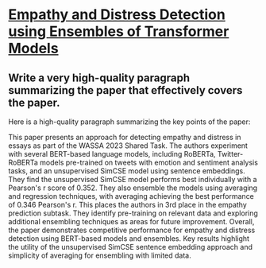 # [Empathy and Distress Detection using Ensembles of Transformer Models](https://arxiv.org/abs/2312.02578)

## Write a very high-quality paragraph summarizing the paper that effectively covers the paper.

 Here is a high-quality paragraph summarizing the key points of the paper:

This paper presents an approach for detecting empathy and distress in essays as part of the WASSA 2023 Shared Task. The authors experiment with several BERT-based language models, including RoBERTa, Twitter-RoBERTa models pre-trained on tweets with emotion and sentiment analysis tasks, and an unsupervised SimCSE model using sentence embeddings. They find the unsupervised SimCSE model performs best individually with a Pearson's r score of 0.352. They also ensemble the models using averaging and regression techniques, with averaging achieving the best performance of 0.346 Pearson's r. This places the authors in 3rd place in the empathy prediction subtask. They identify pre-training on relevant data and exploring additional ensembling techniques as areas for future improvement. Overall, the paper demonstrates competitive performance for empathy and distress detection using BERT-based models and ensembles. Key results highlight the utility of the unsupervised SimCSE sentence embedding approach and simplicity of averaging for ensembling with limited data.
